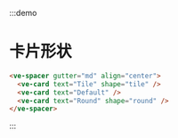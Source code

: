 :::demo

# 卡片形状

```html
<ve-spacer gutter="md" align="center">
  <ve-card text="Tile" shape="tile" />
  <ve-card text="Default" />
  <ve-card text="Round" shape="round" />  
</ve-spacer>
```

:::